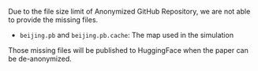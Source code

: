 Due to the file size limit of Anonymized GitHub Repository, we are not able to provide the missing files.
- `beijing.pb` and `beijing.pb.cache`: The map used in the simulation

Those missing files will be published to HuggingFace when the paper can be de-anonymized.
